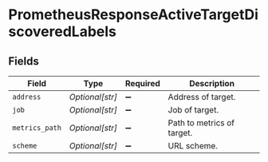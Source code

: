 # PrometheusResponseActiveTargetDiscoveredLabels


## Fields

| Field                      | Type                       | Required                   | Description                |
| -------------------------- | -------------------------- | -------------------------- | -------------------------- |
| `address`                  | *Optional[str]*            | :heavy_minus_sign:         | Address of target.         |
| `job`                      | *Optional[str]*            | :heavy_minus_sign:         | Job of target.             |
| `metrics_path`             | *Optional[str]*            | :heavy_minus_sign:         | Path to metrics of target. |
| `scheme`                   | *Optional[str]*            | :heavy_minus_sign:         | URL scheme.                |